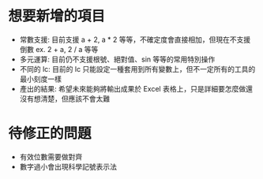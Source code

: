 # 想要新增的項目
* 常數支援:
    目前支援 a + 2, a * 2 等等，不確定度會直接相加，但現在不支援倒數 ex. 2 + a, 2 / a 等等
* 多元運算:
    目前仍不支援根號、絕對值、sin 等等的常用特別操作
* 不同的 lc:
    目前的 lc 只能設定一種套用到所有變數上，但不一定所有的工具的最小刻度一樣
* 產出的結果:
    希望未來能夠將輸出成果於 Excel 表格上，只是詳細要怎麼做還沒有想清楚，但應該不會太難

# 待修正的問題
* 有效位數需要做對齊
* 數字過小會出現科學記號表示法
